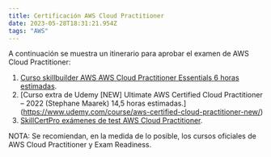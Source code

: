 ```yaml
---
title: Certificación AWS Cloud Practitioner
date: 2023-05-28T18:31:21.954Z
tags: "AWS"
---
```

A continuación se muestra un itinerario para aprobar el examen de AWS Cloud Practitioner:

1. [Curso skillbuilder AWS AWS Cloud Practitioner Essentials 6 horas estimadas](https://explore.skillbuilder.aws/learn/course/134/aws-cloud-practitioner-essentials).
2. \[Curso extra de Udemy [NEW] Ultimate AWS Certified Cloud Practitioner – 2022 (Stephane Maarek) 14,5 horas estimadas.](https://www.udemy.com/course/aws-certified-cloud-practitioner-new/)
3. [SkillCertPro exámenes de test AWS Cloud Practitioner](https://skillcertpro.com/product/aws-certified-cloud-practitioner-new-practice-exam-set/).

NOTA: Se recomiendan, en la medida de lo posible, los cursos oficiales de AWS Cloud Practitioner y Exam Readiness.